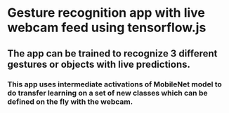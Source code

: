 

# Gesture recognition app with live webcam feed using tensorflow.js

## The app can be trained to recognize 3 different gestures or objects with live predictions.

### This app uses intermediate activations of MobileNet model to do transfer learning on a set of new classes which can be defined on the fly with the webcam.
